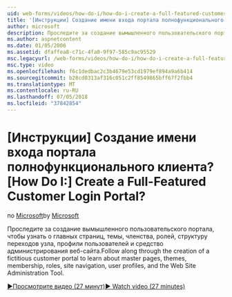 ```yaml
---
uid: web-forms/videos/how-do-i/how-do-i-create-a-full-featured-customer-login-portal
title: '[Инструкции] Создание имени входа портала полнофункционального клиента? | Документы Майкрософт'
author: microsoft
description: Проследите за создание вымышленного пользовательского портала, чтобы узнать о главных страниц, темы, членства, ролей, структуру переходов узла, профили пользователей, и...
ms.author: aspnetcontent
ms.date: 01/05/2006
ms.assetid: dfaffea8-c71c-4fa0-9f97-585c9ac95529
msc.legacyurl: /web-forms/videos/how-do-i/how-do-i-create-a-full-featured-customer-login-portal
msc.type: video
ms.openlocfilehash: f6c1dedbac2c3b4679e53cd1979ef894a9a6b414
ms.sourcegitcommit: b28cd0313af316c051c2ff8549865bff67f2fbb4
ms.translationtype: MT
ms.contentlocale: ru-RU
ms.lasthandoff: 07/05/2018
ms.locfileid: "37842854"
---
```

<a name="how-do-i-create-a-full-featured-customer-login-portal"></a><span data-ttu-id="30d56-104">[Инструкции] Создание имени входа портала полнофункционального клиента?</span><span class="sxs-lookup"><span data-stu-id="30d56-104">[How Do I:] Create a Full-Featured Customer Login Portal?</span></span>
====================
<span data-ttu-id="30d56-105">по [Microsoft](https://github.com/microsoft)</span><span class="sxs-lookup"><span data-stu-id="30d56-105">by [Microsoft](https://github.com/microsoft)</span></span>

<span data-ttu-id="30d56-106">Проследите за создание вымышленного пользовательского портала, чтобы узнать о главных страниц, темы, членства, ролей, структуру переходов узла, профили пользователей и средство администрирования веб-сайта.</span><span class="sxs-lookup"><span data-stu-id="30d56-106">Follow along through the creation of a fictitious customer portal to learn about master pages, themes, membership, roles, site navigation, user profiles, and the Web Site Administration Tool.</span></span>

[<span data-ttu-id="30d56-107">&#9654;Просмотрите видео (27 минут)</span><span class="sxs-lookup"><span data-stu-id="30d56-107">&#9654; Watch video (27 minutes)</span></span>](https://channel9.msdn.com/Blogs/ASP-NET-Site-Videos/how-do-i-create-a-full-featured-customer-login-portal)
